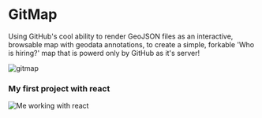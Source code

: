 # GitMap
Using GitHub's cool ability to render GeoJSON files as an interactive, browsable map with geodata annotations, to create a simple, forkable 'Who is hiring?' map that is powerd only by GitHub as it's server!

![gitmap](https://cloud.githubusercontent.com/assets/5776439/12868306/39998b0e-cd0c-11e5-9e0f-77670fed4eeb.png)

### My first project with react
![Me working with react](http://i1.kym-cdn.com/photos/images/original/000/234/765/b7e.jpg)

